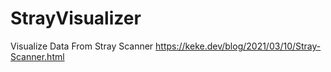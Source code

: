 # StrayVisualizer
Visualize Data From Stray Scanner https://keke.dev/blog/2021/03/10/Stray-Scanner.html
